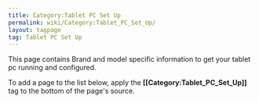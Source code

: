 ```yaml
---
title: Category:Tablet PC Set Up
permalink: wiki/Category:Tablet_PC_Set_Up/
layout: tagpage
tag: Tablet PC Set Up
---
```


This page contains Brand and model specific information to get your
tablet pc running and configured.

To add a page to the list below, apply the
**\[\[Category:Tablet\_PC\_Set\_Up\]\]** tag to the bottom of the page's
source.
